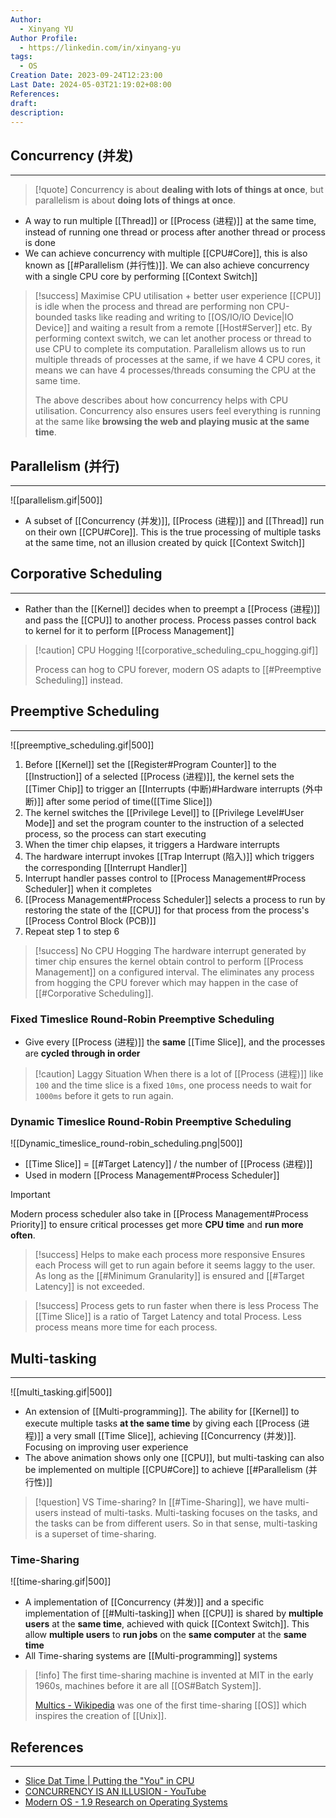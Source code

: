 ```yaml
---
Author:
  - Xinyang YU
Author Profile:
  - https://linkedin.com/in/xinyang-yu
tags:
  - OS
Creation Date: 2023-09-24T12:23:00
Last Date: 2024-05-03T21:19:02+08:00
References: 
draft: 
description: 
---
```

## Concurrency (并发)
---
>[!quote]
> Concurrency is about **dealing with lots of things at once**, but parallelism is about **doing lots of things at once**.

- A way to run multiple [[Thread]] or [[Process (进程)]] at the same time, instead of running one thread or process after another thread or process is done
- We can achieve concurrency with multiple [[CPU#Core]], this is also known as [[#Parallelism (并行性)]]. We can also achieve concurrency with a single CPU core by performing [[Context Switch]]


>[!success] Maximise CPU utilisation + better user experience
> [[CPU]] is idle when the process and thread are performing non CPU-bounded tasks like reading and writing to [[OS/IO/IO Device|IO Device]] and waiting a result from a remote [[Host#Server]] etc. By performing context switch, we can let another process or thread to use CPU to complete its computation. Parallelism allows us to run multiple threads of processes at the same, if we have 4 CPU cores, it means we can have 4 processes/threads consuming the CPU at the same time.
> 
> The above describes about how concurrency helps with CPU utilisation. Concurrency also ensures users feel everything is running at the same like **browsing the web and playing music at the same time**. 

## Parallelism (并行)
---

![[parallelism.gif|500]]

- A subset of [[Concurrency (并发)]], [[Process (进程)]] and [[Thread]] run on their own [[CPU#Core]]. This is the true processing of multiple tasks at the same time, not an illusion created by quick [[Context Switch]]






## Corporative Scheduling
---
- Rather than the [[Kernel]] decides when to preempt a [[Process (进程)]] and pass the [[CPU]] to another process. Process passes control back to kernel for it to perform [[Process Management]]

>[!caution] CPU Hogging
> ![[corporative_scheduling_cpu_hogging.gif]]
> 
>Process can hog to CPU forever, modern OS adapts to [[#Preemptive Scheduling]] instead.

## Preemptive Scheduling
---

![[preemptive_scheduling.gif|500]]

1. Before [[Kernel]] set the [[Register#Program Counter]] to the [[Instruction]] of a selected [[Process (进程)]], the kernel sets the [[Timer Chip]] to trigger an [[Interrupts (中断)#Hardware interrupts (外中断)]] after some period of time([[Time Slice]])
2. The kernel switches the [[Privilege Level]] to [[Privilege Level#User Mode]] and set the program counter to the instruction of a selected process, so the process can start executing
3. When the timer chip elapses, it triggers a Hardware interrupts
4. The hardware interrupt invokes [[Trap Interrupt (陷入)]] which triggers the  corresponding [[Interrupt Handler]]
5. Interrupt handler passes control to [[Process Management#Process Scheduler]] when it completes
6. [[Process Management#Process Scheduler]] selects a process to run by restoring the state of the [[CPU]] for that process from the process's [[Process Control Block (PCB)]]
7. Repeat step 1 to step 6

>[!success] No CPU Hogging
> The hardware interrupt generated by timer chip ensures the kernel obtain control to perform [[Process Management]] on a configured interval. The eliminates any process from hogging the CPU forever which may happen in the case of [[#Corporative Scheduling]].

### Fixed Timeslice Round-Robin Preemptive Scheduling
- Give every [[Process (进程)]] the **same** [[Time Slice]], and the processes are **cycled through in order**

>[!caution]  Laggy Situation
>When there is a lot of [[Process (进程)]] like `100` and the time slice is a fixed `10ms`, one process needs to wait for `1000ms` before it gets to run again.

### Dynamic Timeslice Round-Robin Preemptive Scheduling

![[Dynamic_timeslice_round-robin_scheduling.png|500]]

- [[Time Slice]] = [[#Target Latency]] / the number of [[Process (进程)]]
- Used in modern [[Process Management#Process Scheduler]]

>[!important]
> Modern process scheduler also take in [[Process Management#Process Priority]] to ensure critical processes get more **CPU time** and **run more often**.

>[!success] Helps to make each process more responsive
>Ensures each Process will get to run again before it seems laggy to the user. As long as the [[#Minimum Granularity]] is ensured and [[#Target Latency]] is not exceeded.

>[!success]  Process gets to run faster when there is less Process
>The [[Time Slice]] is a ratio of Target Latency and total Process. Less process means more time for each process.

## Multi-tasking
---

![[multi_tasking.gif|500]]

- An extension of [[Multi-programming]]. The ability for [[Kernel]] to execute multiple tasks **at the same time** by giving each [[Process (进程)]] a very small [[Time Slice]], achieving [[Concurrency (并发)]]. Focusing on improving user experience
- The above animation shows only one [[CPU]], but multi-tasking can also be implemented on multiple [[CPU#Core]] to achieve [[#Parallelism (并行性)]]

>[!question] VS Time-sharing?
> In [[#Time-Sharing]], we have multi-users instead of multi-tasks. Multi-tasking focuses on the tasks, and the tasks can be from different users. So in that sense, multi-tasking is a superset of time-sharing.

### Time-Sharing

![[time-sharing.gif|500]]

- A implementation of [[Concurrency (并发)]] and a specific implementation of [[#Multi-tasking]] when [[CPU]] is shared by **multiple users** at the **same time**, achieved with quick [[Context Switch]]. This allow **multiple users** to **run jobs** on the **same computer** at the **same time** 
- All Time-sharing systems are [[Multi-programming]] systems

>[!info]
> The first time-sharing machine is invented at MIT in the early 1960s, machines before it are all [[OS#Batch System]].
>
> [Multics - Wikipedia](https://en.wikipedia.org/wiki/Multics) was one of the first time-sharing [[OS]] which inspires the creation of [[Unix]].

## References
---
- [Slice Dat Time | Putting the "You" in CPU](https://cpu.land/slice-dat-time)
- [CONCURRENCY IS AN ILLUSION - YouTube](https://youtu.be/3X93PnKRNUo?si=PsdliiPMP8fv3NoO)
- [Modern OS - 1.9 Research on Operating Systems](https://csc-knu.github.io/sys-prog/books/Andrew%20S.%20Tanenbaum%20-%20Modern%20Operating%20Systems.pdf)